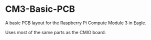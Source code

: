 # CM3-Basic-PCB

A basic PCB layout for the Raspberry Pi Compute Module 3 in Eagle.

Uses most of the same parts as the CMIO board.  


